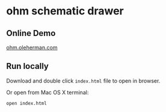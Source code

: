 # ohm schematic drawer

## Online Demo 

[ohm.oleherman.com](https://ohm.oleherman.com/)

## Run locally

Download and double click `index.html` file to open in browser.

Or open from Mac OS X terminal:

```
open index.html
```
